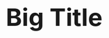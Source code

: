 <!DOCTYPE html>
<html lang="en">
<head>
    <meta charset="UTF-8">
    <meta name="viewport" content="width=device-width, initial-scale=1.0">
    <title>Big Title</title>
    <style>
        h1 {
            font-size: 4em;
            text-align: center;
            margin-top: 20%;
        }
    </style>
</head>
<body>
    <h1>Big Title</h1>
</body>
</html>

